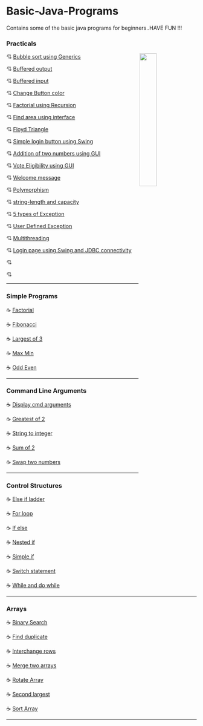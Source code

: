# Basic-Java-Programs
Contains some of the basic java programs for beginners..HAVE FUN !!!

### Practicals
<img src="https://nexenstial.com/assets/images/java.gif" align="right" width="30%" height="30%">

💘 [Bubble sort using Generics](Practicals/BubbleGenerics.java)

💘 [Buffered output](Practicals/Buff.java)

💘 [Buffered input](Practicals/BuffRead.java)

💘 [Change Button color](Practicals/ButtonColor.java)

💘 [Factorial using Recursion](Practicals/Factorial.java)

💘 [Find area using interface](Practicals/FindAreaMain.java)

💘 [Floyd Triangle](Practicals/FlyodTriangle.java)

💘 [Simple login button using Swing](Practicals/Swing1.java)

💘 [Addition of two numbers using GUI](Practicals/Swing2.java)

💘 [Vote Eligibility using GUI](Practicals/VoteGUI.java)

💘 [Welcome message](Practicals/Welcome.java)

💘 [Polymorphism](Practicals/poly.java)

💘 [string-length and capacity](Practicals/str.java)

💘 [5 types of Exception](Practicals/exceptionHandling.java)

💘 [User Defined Exception](Practicals/Main.java)

💘 [Multithreading](Practicals/threadSample.java)

💘 [Login page using Swing and JDBC connectivity](Practicals/login.java)

💘 [](Practicals/)

💘 [](Practicals/)


<hr>

### Simple Programs

☕ [Factorial](Simple_Programs/CalculateFactorial.java)

☕ [Fibonacci](Simple_Programs/Fibonacci.java)

☕ [Largest of 3](Simple_Programs/largest_of_3.java)

☕ [Max Min](Simple_Programs/max_min.java)

☕ [Odd Even](Simple_Programs/odd_even.java)

<hr>

### Command Line Arguments

☕ [Display cmd arguments](Command_line_arguments/display_cmd.java)

☕ [Greatest of 2](Command_line_arguments/greatest_of_2_cmd.java)

☕ [String to integer](Command_line_arguments/integer.java)

☕ [Sum of 2](Command_line_arguments/sum_of_2_cmd.java)

☕ [Swap two numbers](Command_line_arguments/swap.java)

<hr>

### Control Structures

☕ [Else if ladder](Control_Structures/else_if_ladder.java)

☕ [For loop](Control_Structures/for_loop.java)

☕ [If else](Control_Structures/if_else.java)

☕ [Nested if](Control_Structures/nested_if.java)

☕ [Simple if](Control_Structures/simple_if.java)

☕ [Switch statement](Control_Structures/switch_demo.java)

☕ [While and do while](Control_Structures/while_and_dowhile.java)

<hr>

### Arrays

☕ [Binary Search](Arrays/binary_search.java)

☕ [Find duplicate](Arrays/find_duplicate.java)

☕ [Interchange rows](Arrays/interchange_rows.java)

☕ [Merge two arrays](Arrays/merge_two_arrays.java)

☕ [Rotate Array](Arrays/rotate_array.java)

☕ [Second largest](Arrays/second_largest.java)

☕ [Sort Array](Arrays/sort_array.java)

<hr>
